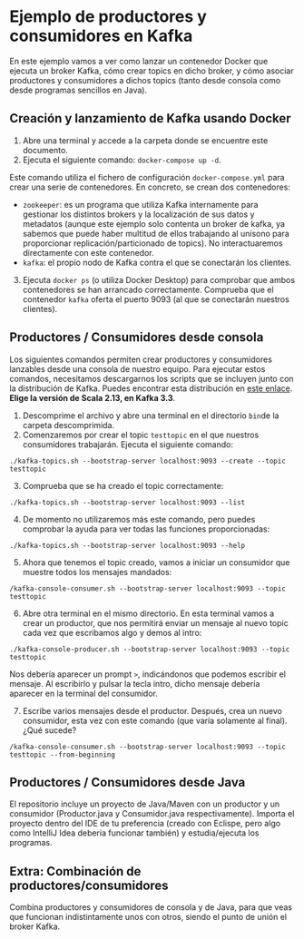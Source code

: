 # Ejemplo de productores y consumidores en Kafka

En este ejemplo vamos a ver como lanzar un contenedor Docker que ejecuta un broker Kafka, cómo crear topics en dicho broker, y cómo asociar productores y consumidores a dichos topics (tanto desde consola como desde programas sencillos en Java).

## Creación y lanzamiento de Kafka usando Docker

1. Abre una terminal y accede a la carpeta donde se encuentre este documento.
2. Ejecuta el siguiente comando: `docker-compose up -d`.

Este comando utiliza el fichero de configuración `docker-compose.yml` para crear una serie de contenedores. En concreto, se crean dos contenedores:

- `zookeeper`: es un programa que utiliza Kafka internamente para gestionar los distintos brokers y la localización de sus datos y metadatos (aunque este ejemplo solo contenta un broker de kafka, ya sabemos que puede haber multitud de ellos trabajando al unísono para proporcionar replicación/particionado de topics). No interactuaremos directamente con este contenedor.
- `kafka`: el propio nodo de Kafka contra el que se conectarán los clientes.

3. Ejecuta `docker ps` (o utiliza Docker Desktop) para comprobar que ambos contenedores se han arrancado correctamente. Comprueba que el contenedor `kafka` oferta el puerto 9093 (al que se conectarán nuestros clientes).

## Productores / Consumidores desde consola

Los siguientes comandos permiten crear productores y consumidores lanzables desde una consola de nuestro equipo. Para ejecutar estos comandos, necesitamos descargarnos los scripts que se incluyen junto con la distribución de Kafka. Puedes encontrar esta distribución en [este enlace](https://kafka.apache.org/downloads). **Elige la versión de Scala 2.13, en Kafka 3.3**.

1. Descomprime el archivo y abre una terminal en el directorio `bin`de la carpeta descomprimida.
2. Comenzaremos por crear el topic `testtopic` en el que nuestros consumidores trabajarán. Ejecuta el siguiente comando:

`./kafka-topics.sh --bootstrap-server localhost:9093 --create --topic testtopic `

3. Comprueba que se ha creado el topic correctamente:

`./kafka-topics.sh --bootstrap-server localhost:9093 --list`

4. De momento no utilizaremos más este comando, pero puedes comprobar la ayuda para ver todas las funciones proporcionadas:

`./kafka-topics.sh --bootstrap-server localhost:9093 --help`

5. Ahora que tenemos el topic creado, vamos a iniciar un consumidor que muestre todos los mensajes mandados:

`/kafka-console-consumer.sh --bootstrap-server localhost:9093 --topic testtopic`

6. Abre otra terminal en el mismo directorio. En esta terminal vamos a crear un productor, que nos permitirá enviar un mensaje al nuevo topic cada vez que escribamos algo y demos al intro:

`./kafka-console-producer.sh --bootstrap-server localhost:9093 --topic testtopic`

Nos debería aparecer un prompt `>`, indicándonos que podemos escribir el mensaje. Al escribirlo y pulsar la tecla intro, dicho mensaje debería aparecer en la terminal del consumidor.

7. Escribe varios mensajes desde el productor. Después, crea un nuevo consumidor, esta vez con este comando (que varía solamente al final). ¿Qué sucede?

`/kafka-console-consumer.sh --bootstrap-server localhost:9093 --topic testtopic --from-beginning`

## Productores / Consumidores desde Java

El repositorio incluye un proyecto de Java/Maven con un productor y un consumidor (Productor.java y Consumidor.java respectivamente). Importa el proyecto dentro del IDE de tu preferencia (creado con Eclispe, pero algo como IntelliJ Idea debería funcionar también) y estudia/ejecuta los programas.

## Extra: Combinación de productores/consumidores

Combina productores y consumidores de consola y de Java, para que veas que funcionan indistintamente unos con otros, siendo el punto de unión el broker Kafka.
